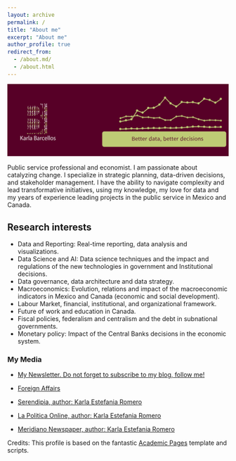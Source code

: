 ```yaml
---
layout: archive
permalink: /
title: "About me"
excerpt: "About me"
author_profile: true
redirect_from: 
  - /about.md/
  - /about.html
---
```

![alttext](/images/aboutme.png)

Public service professional and economist. I am passionate about catalyzing change. I specialize in strategic planning, data-driven decisions, and stakeholder management. I have the ability to navigate complexity and lead transformative initiatives, using my knowledge, my love for data and my years of experience leading projects in the public service in Mexico and Canada.


## Research interests


- Data and Reporting: Real-time reporting, data analysis and visualizations.
- Data Science and AI: Data science techniques and the impact and regulations of the new technologies in government and Institutional decisions.
- Data governance, data architecture and data strategy.
- Macroeconomics: Evolution, relations and impact of the macroeconomic indicators in Mexico and Canada (economic and social development).
- Labour Market, financial, institutional, and organizational framework. 
- Future of work and education in Canada.
- Fiscal policies, federalism and centralism and the debt in subnational governments.
- Monetary policy: Impact of the Central Banks decisions in the economic system.


### My Media

* [My Newsletter. Do not forget to subscribe to my blog, follow me!](https://karlabarcellos.substack.com/p/coming-soon)

* [Foreign Affairs](https://revistafal.com/el-bienestar-y-los-mercados-financieros-en-brasil-y-mexico/)

* [Serendipia, author: Karla Estefania Romero](https://serendipia.digital/author/karlaromero)

* [La Politica Online, author: Karla Estefania  Romero](https://www.lapoliticaonline.com.mx/columna/karla-estefania-romero/)

* [Meridiano Newspaper, author: Karla Estefania Romero](http://impreso.meridiano.mx/edicion/nayarit/2019/02/27/politica/publicidad/2.pdf) 



Credits: This profile is based on the fantastic [Academic Pages](https://academicpages.github.io) template and scripts.
